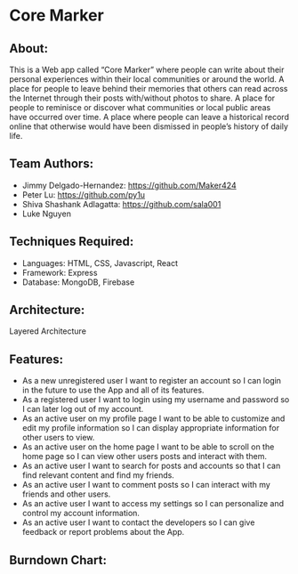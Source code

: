 # Core Marker

## About: 
This is a Web app called “Core Marker” where people can write about their personal experiences within their local communities or around the world. A place for people to leave behind their memories that others can read across the Internet through their posts with/without photos to share. A place for people to reminisce or discover what communities or local public areas have occurred over time. A place where people can leave a historical record online that otherwise would have been dismissed in people’s history of daily life. 

## Team Authors: 
- Jimmy Delgado-Hernandez: https://github.com/Maker424
- Peter Lu: https://github.com/py1u
- Shiva Shashank Adlagatta: https://github.com/sala001
- Luke Nguyen

## Techniques Required: 
- Languages: HTML, CSS, Javascript, React
- Framework: Express
- Database: MongoDB, Firebase

## Architecture: 
  Layered Architecture

## Features: 
- As a new unregistered user I want to register an account so I can login in the future to use the App and all of its features.
- As a registered user I want to login using my username and password so I can later log out of my account.
- As an active user on my profile page I want to be able to customize and edit my profile information so I can display appropriate information for other users to view.
- As an active user on the home page I want to be able to scroll on the home page so I can view other users posts and interact with them.
- As an active user I want to search for posts and accounts so that I can find relevant content and find my friends.
- As an active user I want to comment posts so I can interact with my friends and other users.
- As an active user I want to access my settings so I can personalize and control my account information.
- As an active user I want to contact the developers so I can give feedback or report problems about the App.

## Burndown Chart:
